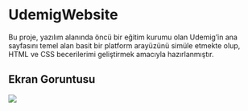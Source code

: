 <h1> UdemigWebsite </h1>


Bu proje, yazılım alanında öncü bir eğitim kurumu olan Udemig’in ana sayfasını temel alan basit bir platform arayüzünü simüle etmekte olup, HTML ve CSS becerilerimi geliştirmek amacıyla hazırlanmıştır.

<h2> Ekran Goruntusu </h2>

![](ekran.gif)
